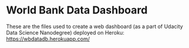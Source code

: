 # World Bank Data Dashboard
These are the files used to create a web dashboard (as a part of Udacity Data Science Nanodegree) deployed on Heroku:
https://wbdatadb.herokuapp.com/
